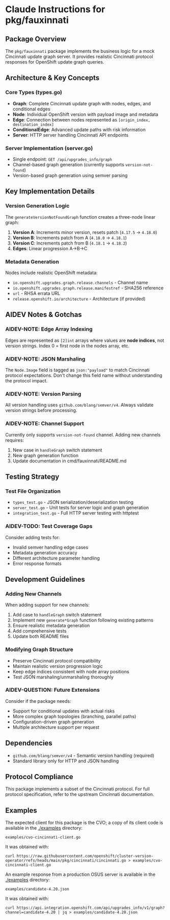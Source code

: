 # Claude Instructions for pkg/fauxinnati

## Package Overview
The `pkg/fauxinnati` package implements the business logic for a mock Cincinnati update graph server. It provides realistic Cincinnati protocol responses for OpenShift update graph queries.

## Architecture & Key Concepts

### Core Types (types.go)
- **Graph**: Complete Cincinnati update graph with nodes, edges, and conditional edges
- **Node**: Individual OpenShift version with payload image and metadata  
- **Edge**: Connection between nodes represented as `[origin_index, destination_index]`
- **ConditionalEdge**: Advanced update paths with risk information
- **Server**: HTTP server handling Cincinnati API endpoints

### Server Implementation (server.go)
- Single endpoint: `GET /api/upgrades_info/graph`
- Channel-based graph generation (currently supports `version-not-found`)
- Version-based graph generation using semver parsing

## Key Implementation Details

### Version Generation Logic
The `generateVersionNotFoundGraph` function creates a three-node linear graph:
1. **Version A**: Increments minor version, resets patch (`4.17.5` → `4.18.0`)
2. **Version B**: Increments patch from A (`4.18.0` → `4.18.1`) 
3. **Version C**: Increments patch from B (`4.18.1` → `4.18.2`)
4. **Edges**: Linear progression A→B→C

### Metadata Generation
Nodes include realistic OpenShift metadata:
- `io.openshift.upgrades.graph.release.channels` - Channel name
- `io.openshift.upgrades.graph.release.manifestref` - SHA256 reference
- `url` - RHSA errata URL
- `release.openshift.io/architecture` - Architecture (if provided)

## AIDEV Notes & Gotchas

### AIDEV-NOTE: Edge Array Indexing
Edges are represented as `[2]int` arrays where values are **node indices**, not version strings. Index 0 = first node in the nodes array, etc.

### AIDEV-NOTE: JSON Marshaling
The `Node.Image` field is tagged as `json:"payload"` to match Cincinnati protocol expectations. Don't change this field name without understanding the protocol impact.

### AIDEV-NOTE: Version Parsing
All version handling uses `github.com/blang/semver/v4`. Always validate version strings before processing.

### AIDEV-NOTE: Channel Support
Currently only supports `version-not-found` channel. Adding new channels requires:
1. New case in `handleGraph` switch statement
2. New graph generation function
3. Update documentation in cmd/fauxinnati/README.md

## Testing Strategy

### Test File Organization
- `types_test.go` - JSON serialization/deserialization testing
- `server_test.go` - Unit tests for server logic and graph generation  
- `integration_test.go` - Full HTTP server testing with httptest

### AIDEV-TODO: Test Coverage Gaps
Consider adding tests for:
- Invalid semver handling edge cases
- Metadata generation accuracy
- Different architecture parameter handling
- Error response formats

## Development Guidelines

### Adding New Channels
When adding support for new channels:
1. Add case to `handleGraph` switch statement
2. Implement new `generate*Graph` function following existing patterns
3. Ensure realistic metadata generation
4. Add comprehensive tests
5. Update both README files

### Modifying Graph Structure
- Preserve Cincinnati protocol compatibility
- Maintain realistic version progression logic
- Keep edge indices consistent with node array positions
- Test JSON marshaling/unmarshaling thoroughly

### AIDEV-QUESTION: Future Extensions
Consider if the package needs:
- Support for conditional updates with actual risks
- More complex graph topologies (branching, parallel paths)
- Configuration-driven graph generation
- Multiple architecture support per request

## Dependencies
- `github.com/blang/semver/v4` - Semantic version handling (required)
- Standard library only for HTTP and JSON handling

## Protocol Compliance
This package implements a subset of the Cincinnati protocol. For full protocol specification, refer to the upstream Cincinnati documentation.

## Examples

The expected client for this package is the CVO; a copy of its client code is available in the [./examples](./examples) directory:

```
examples/cvo-cincinnati-client.go
```
 
It was obtained with:

```
curl https://raw.githubusercontent.com/openshift/cluster-version-operator/refs/heads/main/pkg/cincinnati/cincinnati.go > examples/cvo-cincinnati-client.go
```

An example response from a production OSUS server is available in the [./examples](./examples) directory:

```
examples/candidate-4.20.json
```

It was obtained with:

```
curl https://api.integration.openshift.com/api/upgrades_info/v1/graph?channel=candidate-4.20 | jq > examples/candidate-4.20.json
```
